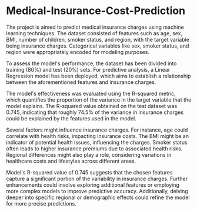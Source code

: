# Medical-Insurance-Cost-Prediction

The project is aimed to predict medical insurance charges using machine learning techniques. The dataset consisted of features such as age, sex, BMI, number of children, smoker status, and region, with the target variable being insurance charges. Categorical variables like sex, smoker status, and region were appropriately encoded for modeling purposes.

To assess the model's performance, the dataset has been divided into training (80%) and test (20%) sets. For predictive analysis, a Linear Regression model has been deployed, which aims to establish a relationship between the aforementioned features and insurance charges.

The model's effectiveness was evaluated using the R-squared metric, which quantifies the proportion of the variance in the target variable that the model explains. The R-squared value obtained on the test dataset was 0.745, indicating that roughly 74.5% of the variance in insurance charges could be explained by the features used in the model.

Several factors might influence insurance charges. For instance, age could correlate with health risks, impacting insurance costs. The BMI might be an indicator of potential health issues, influencing the charges. Smoker status often leads to higher insurance premiums due to associated health risks. Regional differences might also play a role, considering variations in healthcare costs and lifestyles across different areas.

Model's R-squared value of 0.745 suggests that the chosen features capture a significant portion of the variability in insurance charges. Further enhancements could involve exploring additional features or employing more complex models to improve predictive accuracy. Additionally, delving deeper into specific regional or demographic effects could refine the model for more precise predictions.
